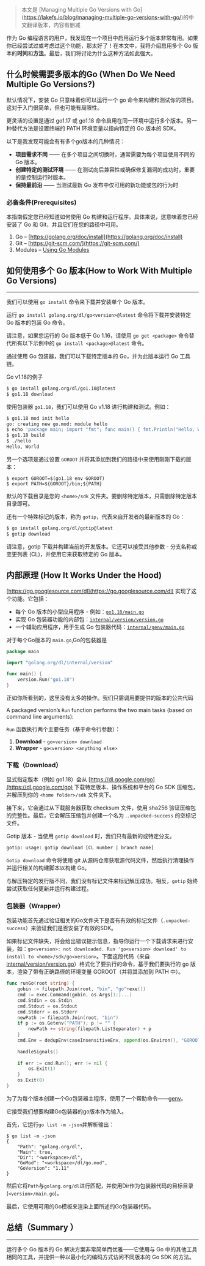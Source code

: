 > 本文是 [Managing Multiple Go Versions with Go] (https://lakefs.io/blog/managing-multiple-go-versions-with-go/)的中文翻译版本，内容有删减


作为 Go 编程语言的用户，我发现在一个项目中启用运行多个版本非常有用。如果你已经尝试过或考虑过这个功能，那太好了！在本文中，我将介绍启用多个 Go 版本的**时间**和**方法**。最后，我们将讨论为什么这种方法如此强大。


## 什么时候需要多版本的Go (When Do We Need Multiple Go Versions?)
默认情况下，安装 Go 只意味着你可以运行一个 go 命令来构建和测试你的项目。这对于入门很简单，但也可能有局限性。

更灵活的设置是通过 go1.17 或 go1.18 命令启用在同一环境中运行多个版本。另一种替代方法是设置终端的 PATH 环境变量以指向特定的 Go 版本的 SDK。

以下是我发现可能会有有多个go版本的几种情况：

- **项目需求不同** —— 在多个项目之间切换时，通常需要为每个项目使用不同的 Go 版本。
- **创建特定的测试环境** —— 在测试向后兼容性或确保修复漏洞的成功时，重要的是控制运行时版本。
- **保持最前沿** —— 当测试最新 Go 发布中仅可用的新功能或包的行为时

### 必备条件(Prerequisites)

本指南假定您已经知道如何使用 Go 构建和运行程序。具体来说，这意味着您已经安装了 Go 和 Git，并且它们在您的路径中可用。

1.  Go – [https://golang.org/doc/install](https://golang.org/doc/install)
2.  Git – [https://git-scm.com/](https://git-scm.com/)
3.  Modules – [Using Go Modules](https://blog.golang.org/using-go-modules)

## 如何使用多个 Go 版本(How to Work With Multiple Go Versions)
-------------------------------------
我们可以使用 `go install` 命令来下载并安装单个 Go 版本。

运行 `go install golang.org/dl/go<version>@latest` 命令将下载并安装特定 Go 版本的包装 Go 命令。

请注意，如果您运行的 Go 版本低于 Go 1.16，请使用 `go get <package>` 命令替代所有以下示例中的 `go install <package>@latest` 命令。

通过使用 Go 包装器，我们可以下载特定版本的 Go，并为此版本运行 Go 工具链。

 Go v1.18的例子

```bash
$ go install golang.org/dl/go1.18@latest
$ go1.18 download

```
使用包装器 `go1.18`，我们可以使用 Go v1.18 进行构建和测试。例如：

```bash
$ go1.18 mod init hello
go: creating new go.mod: module hello
$ echo 'package main; import "fmt"; func main() { fmt.Println("Hello, World") }' > hello.go
$ go1.18 build
$ ./hello
Hello, World

```

另一个选项是通过设置 `GOROOT` 并将其添加到我们的路径中来使用刚刚下载的版本：

```
$ export GOROOT=$(go1.18 env GOROOT)
$ export PATH=${GOROOT}/bin;${PATH}

```

默认的下载目录是您的 `<home>/sdk` 文件夹。要删除特定版本，只需删除特定版本目录即可。

还有一个特殊标记的版本，称为 `gotip`，代表来自开发者的最新版本的 Go：


```bash
$ go install golang.org/dl/gotip@latest
$ gotip download

```
请注意，gotip 下载并构建当前的开发版本。它还可以接受其他参数 - 分支名称或变更列表 (CL)，并使用它来获取特定的 Go 版本。

## 内部原理 (How It Works Under the Hood)

[https://go.googlesource.com/dl](https://go.googlesource.com/dl) 实现了这个功能。它包括：

- 每个 Go 版本的小型应用程序 - 例如：[`go1.18/main.go`](https://go.googlesource.com/dl/+/refs/heads/master/go1.18/main.go)
- 实现 Go 包装器功能的内部包：[`internal/version/version.go`](https://go.googlesource.com/dl/+/refs/heads/master/internal/version/version.go)
- 一个辅助应用程序，用于生成 Go 包装器代码：[`internal/genv/main.go`](https://go.googlesource.com/dl/+/refs/heads/master/internal/genv/main.go)


对于每个Go版本的 `main.go`,Go的包装器是

```Go
package main

import "golang.org/dl/internal/version"

func main() {
    version.Run("go1.18")
}

```

正如你所看到的，这里没有太多的操作。我们只需调用要提供的版本的公共代码

A packaged version’s `Run` function performs the two main tasks (based on command line arguments):

`Run` 函数执行两个主要任务（基于命令行参数）：

1.  **Download** - `go<version> download`
2.  **Wrapper** - `go<version> <anything else>`

### 下载（Download）

显式指定版本（例如 go1.18）会从 [https://dl.google.com/go](https://dl.google.com/go) 下载特定版本、操作系统和平台的 Go SDK 压缩包，并解压到你的 `<home folder>/sdk` 文件夹下。

接下来，它会通过从下载服务器获取 checksum 文件，使用 sha256 验证压缩包的完整性。最后，它会解压压缩包并创建一个名为 .`.unpacked-success` 的空标记文件。

Gotip 版本 - 当使用 `gotip download` 时，我们只有最新的或特定分支。
```bash
gotip: usage: gotip download [CL number | branch name]
```


`Gotip download` 命令将使用 git 从源码仓库获取源代码文件，然后执行清理操作并运行相关的构建脚本以构建 Go。

与解压特定的发行版不同，我们没有标记文件来标记解压成功。相反，`gotip` 始终尝试获取任何更新并运行构建过程。

### 包装器（Wrapper）

包装功能首先通过验证相关的Go文件夹下是否有有效的标记文件（`.unpacked-success`）来验证我们是否安装了有效的SDK。

如果标记文件缺失，将会给出错误提示信息，指导你运行一个下载请求来进行安装，如：`go<version>: not downloaded. Run 'go<version> download' to install to <home>/sdk/go<version>`。下面这段代码（来自 [internal/version/version.go](https://go.googlesource.com/dl/+/refs/heads/master/internal/version/version.go#57)）格式化了要执行的命令，基于我们要执行的 go 版本，渲染了带有正确路径的环境变量 GOROOT（并将其添加到 PATH 中）。


```go
func runGo(root string) {
    gobin := filepath.Join(root, "bin", "go"+exe())
    cmd := exec.Command(gobin, os.Args[1:]...)
    cmd.Stdin = os.Stdin
    cmd.Stdout = os.Stdout
    cmd.Stderr = os.Stderr
    newPath := filepath.Join(root, "bin")
    if p := os.Getenv("PATH"); p != "" {
        newPath += string(filepath.ListSeparator) + p
    }
    cmd.Env = dedupEnv(caseInsensitiveEnv, append(os.Environ(), "GOROOT="+root, "PATH="+newPath))
   
    handleSignals()
   
    if err := cmd.Run(); err != nil {
        os.Exit(1)
    }
    os.Exit(0)
}

```

为了为每个版本创建一个Go包装器主程序，使用了一个帮助命令——[genv](https://go.googlesource.com/dl/+/refs/heads/master/internal/genv/main.go)。

它接受我们想要构建Go包装器的go版本作为输入。

首先，它运行`go list -m -json`并解析输出：

```
$ go list -m -json
{
    "Path": "golang.org/dl",
    "Main": true,
    "Dir": "<workspace>/dl",
    "GoMod": "<workspace>/dl/go.mod",
    "GoVersion": "1.11"
}

```

然后它将`Path`与`golang.org/dl`进行匹配，并使用Dir作为包装器代码的目标目录(`<version>/main.go`)。

最后，它使用可用的Go模板来渲染上面所述的Go包装器代码。

## 总结（Summary ）
-------

运行多个 Go 版本的 Go 解决方案非常简单而优雅——它使用与 Go 中的其他工具相同的工具，并提供一种以最小化的编码方式访问不同版本的 Go SDK 的方法。
